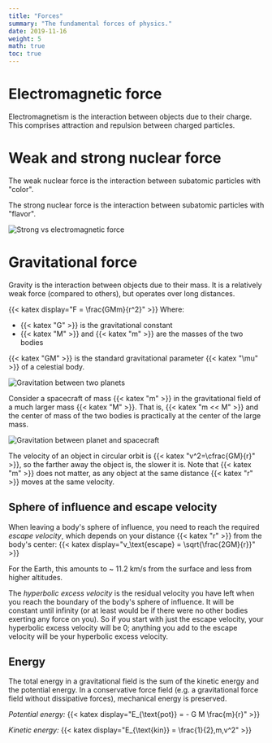 ```yaml
---
title: "Forces"
summary: "The fundamental forces of physics."
date: 2019-11-16
weight: 5
math: true
toc: true
---
```


# Electromagnetic force

Electromagnetism is the interaction between objects due to their charge. This comprises attraction and repulsion between charged particles.

# Weak and strong nuclear force

The weak nuclear force is the interaction between subatomic particles with "color".

The strong nuclear force is the interaction between subatomic particles with "flavor".

![Strong vs electromagnetic force](/images/docs/strong-vs-coulomb.png)

# Gravitational force

Gravity is the interaction between objects due to their mass. It is a relatively weak force (compared to others), but operates over long distances.

{{< katex display="F = \frac{GMm}{r^2}" >}}
Where:

* {{< katex "G" >}} is the gravitational constant
* {{< katex "M" >}} and {{< katex "m" >}} are the masses of the two bodies

{{< katex "GM" >}} is the standard gravitational parameter {{< katex "\mu" >}} of a celestial body.

![Gravitation between two planets](/images/docs/gravity1.png)

Consider a spacecraft of mass {{< katex "m" >}} in the gravitational field of a much larger mass {{< katex "M" >}}. That is, {{< katex "m << M" >}} and the center of mass of the two bodies is practically at the center of the large mass.

![Gravitation between planet and spacecraft](/images/docs/gravity2.png)

The velocity of an object in circular orbit is {{< katex "v^2=\cfrac{GM}{r}" >}}, so the farther away the object is, the slower it is. Note that {{< katex "m" >}} does not matter, as any object at the same distance {{< katex "r" >}} moves at the same velocity.

## Sphere of influence and escape velocity

When leaving a body's sphere of influence, you need to reach the required _escape velocity_, which depends on your distance {{< katex "r" >}} from the body's center:
{{< katex display="v_\text{escape} = \sqrt{\frac{2GM}{r}}" >}}

For the Earth, this amounts to ~ 11.2 km/s from the surface and less from higher altitudes.

The _hyperbolic excess velocity_ is the residual velocity you have left when you reach the boundary of the body's sphere of influence. It will be constant until infinity (or at least would be if there were no other bodies exerting any force on you). So if you start with just the escape velocity, your hyperbolic excess velocity will be 0; anything you add to the escape velocity will be your hyperbolic excess velocity.

## Energy

The total energy in a gravitational field is the sum of the kinetic energy and the potential energy. In a conservative force field (e.g. a gravitational force field without dissipative forces), mechanical energy is preserved.

_Potential energy:_
{{< katex display="E_{\text{pot}} = - G M \frac{m}{r}" >}}

_Kinetic energy:_
{{< katex display="E_{\text{kin}} = \frac{1}{2}\,m\,v^2" >}}
